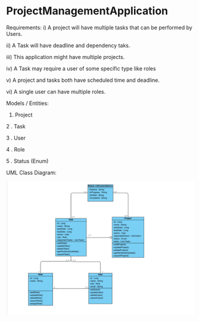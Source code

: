 # ProjectManagementApplication

Requirements:
i) A project will have multiple tasks that can be performed by Users.

ii) A Task will have deadline and dependency taks. 

iii) This application might have multiple projects. 

iv) A Task may require a user of some specific type like roles

v) A project and tasks both have scheduled time and deadline. 

vi) A single user can have multiple roles. 


Models / Entities:

1. Project

2 . Task

3 . User

4 . Role

5 . Status (Enum)


UML Class Diagram:

![UML Class Diagram](https://github.com/Sarathvarun/ProjectManagementApplication/blob/main/ClassDiagram.jpeg)
